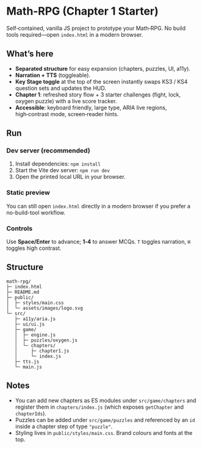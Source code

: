 # Math‑RPG (Chapter 1 Starter)

Self‑contained, vanilla JS project to prototype your Math‑RPG. No build tools required—open `index.html` in a modern browser.

## What’s here
- **Separated structure** for easy expansion (chapters, puzzles, UI, a11y).
- **Narration + TTS** (toggleable).
- **Key Stage toggle** at the top of the screen instantly swaps KS3 / KS4 question sets and updates the HUD.
- **Chapter 1**: refreshed story flow + 3 starter challenges (fight, lock, oxygen puzzle) with a live score tracker.
- **Accessible**: keyboard friendly, large type, ARIA live regions, high‑contrast mode, screen‑reader hints.

## Run
### Dev server (recommended)
1. Install dependencies: `npm install`
2. Start the Vite dev server: `npm run dev`
3. Open the printed local URL in your browser.

### Static preview
You can still open `index.html` directly in a modern browser if you prefer a no-build-tool workflow.

### Controls
Use **Space/Enter** to advance; **1‑4** to answer MCQs. `T` toggles narration, `H` toggles high contrast.

## Structure
```
math-rpg/
├─ index.html
├─ README.md
├─ public/
│  ├─ styles/main.css
│  └─ assets/images/logo.svg
└─ src/
   ├─ a11y/aria.js
   ├─ ui/ui.js
   ├─ game/
   │  ├─ engine.js
   │  ├─ puzzles/oxygen.js
   │  └─ chapters/
   │     ├─ chapter1.js
   │     └─ index.js
   ├─ tts.js
   └─ main.js
```

## Notes
- You can add new chapters as ES modules under `src/game/chapters` and register them in `chapters/index.js` (which exposes `getChapter` and `chapterIds`).
- Puzzles can be added under `src/game/puzzles` and referenced by an `id` inside a chapter step of type `"puzzle"`.
- Styling lives in `public/styles/main.css`. Brand colours and fonts at the top.
